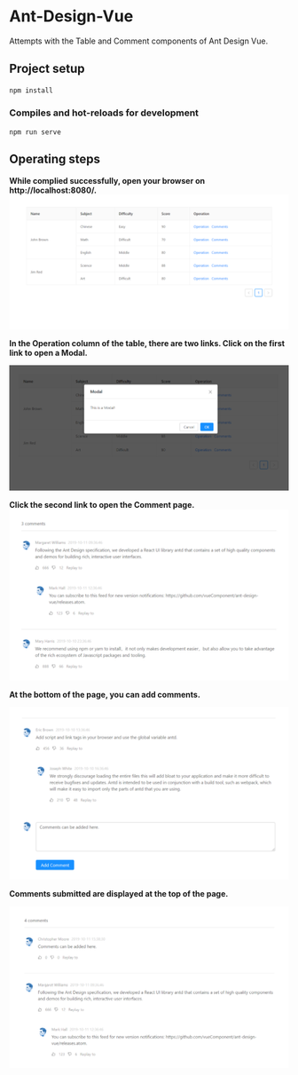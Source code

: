 # Ant-Design-Vue
Attempts with the Table and Comment components of Ant Design Vue.
## Project setup
```
npm install
```

### Compiles and hot-reloads for development
```
npm run serve
```

## Operating steps
**While complied successfully, open your browser on http://localhost:8080/.**
![image](https://github.com/HuihuiChang/Ant-Design-Vue/blob/master/ImageFolderForReadMe/Table.png)

**In the Operation column of the table, there are two links. Click on the first link to open a Modal.**

![image](https://github.com/HuihuiChang/Ant-Design-Vue/blob/master/ImageFolderForReadMe/Modal.png)

**Click the second link to open the Comment page.**
![image](https://github.com/HuihuiChang/Ant-Design-Vue/blob/master/ImageFolderForReadMe/Comment.png)

**At the bottom of the page, you can add comments.**

![image](https://github.com/HuihuiChang/Ant-Design-Vue/blob/master/ImageFolderForReadMe/AddComments.png)

**Comments submitted are displayed at the top of the page.**

![image](https://github.com/HuihuiChang/Ant-Design-Vue/blob/master/ImageFolderForReadMe/AddedComments.png)

